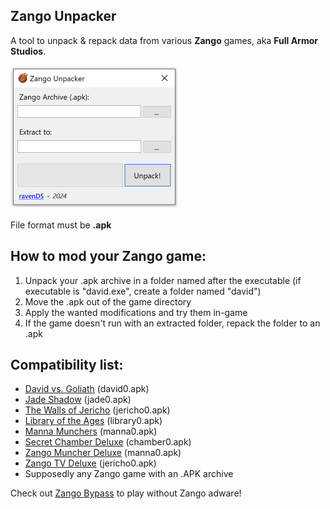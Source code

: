 **Zango Unpacker**
-
A tool to unpack & repack data from various **Zango** games, aka **Full Armor Studios**. <br /><br />
<img src="https://github.com/RavenDS/zango-unpacker/blob/main/zango-unpacker.jpg" width="267" height="224"></img><br />
<br />
File format must be **.apk**

How to mod your Zango game:
-
1. Unpack your .apk archive in a folder named after the executable (if executable is "david.exe", create a folder named "david")
2. Move the .apk out of the game directory
3. Apply the wanted modifications and try them in-game
4. If the game doesn't run with an extracted folder, repack the folder to an .apk


Compatibility list:
- 
* <a href="https://archive.org/details/setupdavid2393">David vs. Goliath</a> (david0.apk)
* <a href="https://archive.org/details/jadeshadow">Jade Shadow</a> (jade0.apk)
* <a href="https://archive.org/details/SetupTheWallsOfJericho">The Walls of Jericho</a> (jericho0.apk)
* <a href="https://archive.org/details/LibraryOfTheAges">Library of the Ages</a> (library0.apk)
* <a href="https://archive.org/details/SetupManna_201903">Manna Munchers</a> (manna0.apk)
* <a href="https://archive.org/details/SecretChamberDeluxe">Secret Chamber Deluxe</a> (chamber0.apk)
* <a href="https://archive.org/details/ZangoMuncherDeluxe">Zango Muncher Deluxe</a> (manna0.apk)
* <a href="https://archive.org/details/ZangoTvDeluxe">Zango TV Deluxe</a> (jericho0.apk)
* Supposedly any Zango game with an .APK archive

Check out <a href="https://github.com/RavenDS/Zango-Bypass">Zango Bypass</a> to play without Zango adware!
